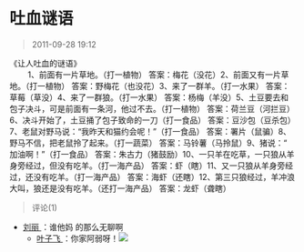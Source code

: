 # 吐血谜语

> 2011-09-28 19:12

《让人吐血的谜语》  
　　 1、前面有一片草地。（打一植物） 答案：梅花（没花）2、前面又有一片草地。（打一植物） 答案：野梅花（也没花）3、来了一群羊。（打一水果） 答案：草莓（草没）4、来了一群狼。（打一水果） 答案：杨梅（羊没）5、土豆要去和包子决斗，可是前面有一条河，他过不去。（打一植物） 答案：荷兰豆（河拦豆）6、决斗开始了，土豆捅了包子致命的一刀（打一食品） 答案：豆沙包（豆杀包）7、老鼠对野马说：“我昨天和猫约会呢！”（打一食品） 答案：署片（鼠骗）8、野马不信，把老鼠拎了起来。（打一蔬菜） 答案：马铃薯（马拎鼠）9、猪说：“ 加油啊！”（打一食品） 答案：朱古力（猪鼓励）10、一只羊在吃草，一只狼从羊身旁经过，但没有吃羊。（打一海产品） 答案：虾（瞎）11、又一只狼从羊身旁经过，还没有吃羊。（打一海产品） 答案：海虾（还瞎）12、第三只狼经过，羊冲浪大叫，狼还是没有吃羊。（还打一海产品） 答案：龙虾（聋瞎）

> 评论(1)

- [刘丽 ](https://user.qzone.qq.com/862212792)：谁他妈 的那么无聊啊
  - [叶子飞 ](https://user.qzone.qq.com/2542864301)：你家阿弱呀！![](http://ddns.4a1801.life:5244/d/Onedrive-4A1801/%E4%B8%AA%E4%BA%BA%E5%BB%BA%E7%AB%99/public/Qzone_wyf/Common/images/e100.gif)

